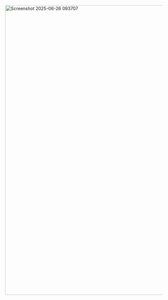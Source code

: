 <img width="926" alt="Screenshot 2025-06-26 093707" src="https://github.com/user-attachments/assets/090cc8f0-0352-43ee-afc8-db0226ff4117" />
